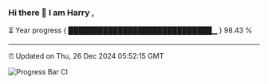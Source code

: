 ### Hi there 👋 I am Harry , 

⏳ Year progress { █████████████████████████████▁ } 98.43 %

---

⏰ Updated on Thu, 26 Dec 2024 05:52:15 GMT

![Progress Bar CI](https://github.com/duykhang68/duykhang68/workflows/Progress%20Bar%20CI/badge.svg)
